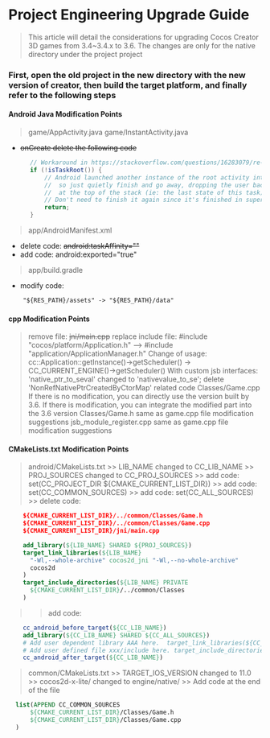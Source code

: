 # Project Engineering Upgrade Guide
>
> This article will detail the considerations for upgrading Cocos Creator 3D games from 3.4~3.4.x to 3.6. The changes are only for the native directory under the project project

### First, open the old project in the new directory with the new version of creator, then build the target platform, and finally refer to the following steps

#### Android Java Modification Points
  
  > game/AppActivity.java
  > game/InstantActivity.java
  - ~~onCreate delete the following code~~
  ```java
        // Workaround in https://stackoverflow.com/questions/16283079/re-launch-of-activity-on-home-button-but-only-the-first-time/16447508
        if (!isTaskRoot()) {
            // Android launched another instance of the root activity into an existing task
            //  so just quietly finish and go away, dropping the user back into the activity
            //  at the top of the stack (ie: the last state of this task)
            // Don't need to finish it again since it's finished in super.onCreate .
            return;
        }
  ```

  > app/AndroidManifest.xml
  - delete code: ~~android:taskAffinity=""~~
  - add code: android:exported="true"

  > app/build.gradle
  - modify code: 
  ``` html
      "${RES_PATH}/assets" -> "${RES_PATH}/data"
  ``` 

#### cpp Modification Points
  > remove file: ~~jni/main.cpp~~
  > replace include file:  #include "cocos/platform/Application.h" —> #include "application/ApplicationManager.h"
  > Change of usage: cc::Application::getInstance()->getScheduler() -> CC_CURRENT_ENGINE()->getScheduler()
  > With custom jsb interfaces: 'native_ptr_to_seval' changed to 'nativevalue_to_se';  delete 'NonRefNativePtrCreatedByCtorMap' related code
  > Classes/Game.cpp If there is no modification, you can directly use the version built by 3.6. If there is modification, you can integrate the modified part into the 3.6 version
  > Classes/Game.h  same as game.cpp file modification suggestions
  > jsb_module_register.cpp   same as game.cpp file modification suggestions


#### CMakeLists.txt Modification Points

   > android/CMakeLists.txt
     >> LIB_NAME changed to CC_LIB_NAME
     >> PROJ_SOURCES changed to CC_PROJ_SOURCES
     >> add code: set(CC_PROJECT_DIR ${CMAKE_CURRENT_LIST_DIR})
     >> add code: set(CC_COMMON_SOURCES)
     >> add code: set(CC_ALL_SOURCES)
     >> delete code: 
  ```cmake
      ${CMAKE_CURRENT_LIST_DIR}/../common/Classes/Game.h
      ${CMAKE_CURRENT_LIST_DIR}/../common/Classes/Game.cpp
      ${CMAKE_CURRENT_LIST_DIR}/jni/main.cpp

      add_library(${LIB_NAME} SHARED ${PROJ_SOURCES})
      target_link_libraries(${LIB_NAME}
        "-Wl,--whole-archive" cocos2d_jni "-Wl,--no-whole-archive"
        cocos2d
      )
      target_include_directories(${LIB_NAME} PRIVATE
        ${CMAKE_CURRENT_LIST_DIR}/../common/Classes
      )
  ``` 
  >> add code:
  ```cmake
      cc_android_before_target(${CC_LIB_NAME})
      add_library(${CC_LIB_NAME} SHARED ${CC_ALL_SOURCES})
      # Add user dependent library AAA here.  target_link_libraries(${CC_LIB_NAME} AAA)
      # Add user defined file xxx/include here. target_include_directories(${CC_LIB_NAME} PRIVATE ${CMAKE_CURRENT_LIST_DIR}/../common/Classes/xxx/include)
      cc_android_after_target(${CC_LIB_NAME})
  ``` 

   > common/CMakeLists.txt
     >> TARGET_IOS_VERSION changed to 11.0
     >> cocos2d-x-lite/ changed to engine/native/
     >> Add code at the end of the file
  ```cmake
    list(APPEND CC_COMMON_SOURCES
        ${CMAKE_CURRENT_LIST_DIR}/Classes/Game.h
        ${CMAKE_CURRENT_LIST_DIR}/Classes/Game.cpp
    )
  ``` 